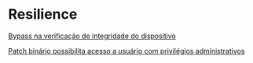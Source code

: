 # Resilience

[Bypass na verificação de integridade do dispositivo](Resilience/Bypass_na_verificação_de_integridade_do_dispositivo.md)

[Patch binário possibilita acesso a usuário com privilégios administrativos](Resilience/Patch_binário_possibilita_acesso_a_usuário_com_privilégios_administrativos.md)
